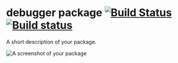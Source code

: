 # debugger package [![Build Status](https://travis-ci.org/atom-community/debugger.svg)](https://travis-ci.org/atom-community/debugger) [![Build status](https://ci.appveyor.com/api/projects/status/85q32qiat29ef26s?svg=true)](https://ci.appveyor.com/project/joefitzgerald/debugger)

A short description of your package.

![A screenshot of your package](https://f.cloud.github.com/assets/69169/2290250/c35d867a-a017-11e3-86be-cd7c5bf3ff9b.gif)
